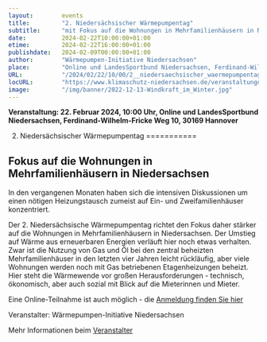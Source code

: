 ```yaml
---
layout:        events
title:         "2. Niedersächsischer Wärmepumpentag"
subtitle:      "mit Fokus auf die Wohnungen in Mehrfamilienhäusern in Niedersachsen"
date:          2024-02-22T10:00:00+01:00
etime:         2024-02-22T16:00:00+01:00
publishdate:   2024-02-09T00:00:00+01:00
author:        "Wärmepumpen-Initiative Niedersachsen"
place:         "Online und LandesSportbund Niedersachsen, Ferdinand-Wilhelm-Fricke Weg 10, 30169 Hannover"
URL:           "/2024/02/22/10/00/2__niedersaechsischer_waermepumpentag"
locURL:        "https://www.klimaschutz-niedersachsen.de/veranstaltungen/2.-Niedersaechsischer-Waermepumpentag-3601"
image:         "/img/banner/2022-12-13-Windkraft_im_Winter.jpg"
---
```


**Veranstaltung: 22. Februar 2024, 10:00 Uhr, Online und LandesSportbund Niedersachsen, Ferdinand-Wilhelm-Fricke Weg 10, 30169 Hannover**

2. Niedersächsischer Wärmepumpentag
===========

Fokus auf die Wohnungen in Mehrfamilienhäusern in Niedersachsen
-----------
In den vergangenen Monaten haben sich die intensiven Diskussionen um einen nötigen Heizungstausch zumeist auf Ein- und Zweifamilienhäuser konzentriert.

Der 2. Niedersächsische Wärmepumpentag richtet den Fokus daher stärker auf die Wohnungen in Mehrfamilienhäusern in Niedersachsen. Der Umstieg auf Wärme aus erneuerbaren Energien verläuft hier noch etwas verhalten. Zwar ist die Nutzung von Gas und Öl bei den zentral beheizten Mehrfamilienhäuser in den letzten vier Jahren leicht rückläufig, aber viele Wohnungen werden noch mit Gas betriebenen Etagenheizungen beheizt. Hier steht die Wärmewende vor großen Herausforderungen - technisch, ökonomisch, aber auch sozial mit Blick auf die Mieterinnen und Mieter.

Eine Online-Teilnahme ist auch möglich - die [Anmeldung finden Sie hier](https://www.klimaschutz-niedersachsen.de/veranstaltungen/2.-Niedersaechsischer-Waermepumpentag-Online-Veranstaltung-3632)

Veranstalter:
Wärmepumpen-Initiative Niedersachsen


Mehr Informationen beim [Veranstalter](https://www.klimaschutz-niedersachsen.de/veranstaltungen/2.-Niedersaechsischer-Waermepumpentag-3601)
